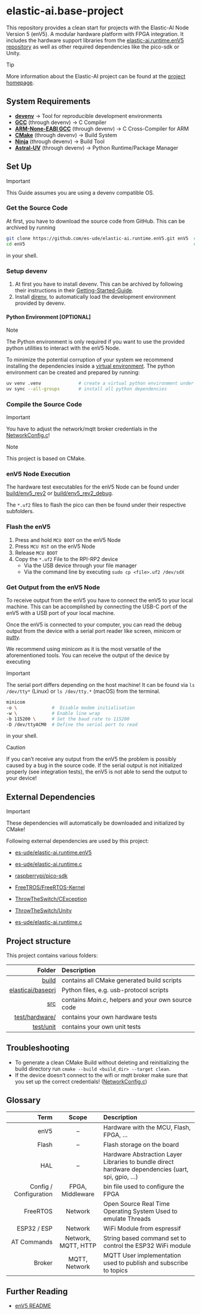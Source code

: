 # elastic-ai.base-project

This repository provides a clean start for projects with the Elastic-AI Node Version 5 (enV5).
A modular hardware platform with FPGA integration.
It includes the hardware support libraries from the [elastic-ai.runtime.enV5 repository](https://github.com/es-ude/elastic-ai.runtime.enV5) as well as other required dependencies like the pico-sdk or Unity.

> [!TIP]
> More information about the Elastic-AI project can be found at the [project homepage](https://www.uni-due.de/es/elastic_ai.php).

## System Requirements

- **[devenv](https://devenv.sh/getting-started/)**
  -> Tool for reproducible development environments
- **[GCC](https://gcc.gnu.org/)** (through devenv)
  -> C Compiler
- **[ARM-None-EABI GCC](https://developer.arm.com/downloads/-/gnu-rm)** (through devenv)
  -> C Cross-Compiler for ARM
- **[CMake](https://cmake.org)** (through devenv)
  -> Build System
- **[Ninja](https://ninja-build.org/)** (through devenv)
  -> Build Tool
- **[Astral-UV](https://docs.astral.sh/uv/)** (through devenv)
  -> Python Runtime/Package Manager

## Set Up

> [!IMPORTANT]
> This Guide assumes you are using a devenv compatible OS.

### Get the Source Code

At first, you have to download the source code from GitHub.
This can be archived by running

```bash
git clone https://github.com/es-ude/elastic-ai.runtime.enV5.git enV5  # Download the Repository
cd enV5                                                               # Move inside the repository
```

in your shell.

### Setup devenv

1. At first you have to install devenv.
   This can be archived by following their instructions in their [Getting-Started-Guide](https://devenv.sh/getting-started/).
2. Install [direnv](https://direnv.net/), to automatically load the development environment provided by devenv.

#### Python Environment [OPTIONAL]

> [!NOTE]
> The Python environment is only required if you want to use the provided python utilities to interact with the enV5 Node.

To minimize the potential corruption of your system we recommend installing the dependencies inside
a [virtual environment](https://python.land/virtual-environments/virtualenv#How_to_create_a_Python_venv).
The python environment can be created and prepared by running:

```bash
uv venv .venv              # create a virtual python environment under `.venv/`
uv sync --all-groups       # install all python dependencies
```

### Compile the Source Code

> [!IMPORTANT]
> You have to adjust the network/mqtt broker credentials in the [NetworkConfig.c](NetworkConfig.c)!

> [!NOTE]
> This project is based on CMake.

### enV5 Node Execution

The hardware test executables for the enV5 Node can be found under [build/env5_rev2](build/env5_rev2/test/hardware)
or [build/env5_rev2_debug](build/env5_rev2_debug/test/hardware).

The `*.uf2` files to flash the pico can then be found under their respective subfolders.

### Flash the enV5

1. Press and hold `MCU BOOT` on the enV5 Node
2. Press `MCU RST` on the enV5 Node
3. Release `MCU BOOT`
4. Copy the `*.uf2` File to the RPI-RP2 device
    * Via the USB device through your file manager
    * Via the command line by executing `sudo cp <file>.uf2 /dev/sdX`

### Get Output from the enV5 Node

To receive output from the enV5 you have to connect the enV5 to your local machine.
This can be accomplished by connecting the USB-C port of the enV5 with a USB port of your local machine.

Once the enV5 is connected to your computer, you can read the debug output from the device with a serial port reader
like screen, minicom or [putty](https://www.chiark.greenend.org.uk/~sgtatham/putty/latest.html).

We recommend using minicom as it is the most versatile of the aforementioned tools.
You can receive the output of the device by executing

> [!IMPORTANT]
> The serial port differs depending on the host machine!
> It can be found via `ls /dev/tty*` (Linux) or `ls /dev/tty.*` (macOS) from the terminal.

```bash
minicom
-o \             #  Disable modem initialisation
-w \             # Enable line wrap
-b 115200 \      # Set the baud rate to 115200
-D /dev/ttyACM0  # Define the serial port to read
```

in your shell.

> [!CAUTION]
> If you can’t receive any output from the enV5 the problem is possibly caused by a bug in the source code.
> If the serial output is not initialized properly (see integration tests), the enV5 is not able to send the output to
> your device!

## External Dependencies

> [!IMPORTANT]
> These dependencies will automatically be downloaded and initialized by CMake!

Following external dependencies are used by this project:

* [es-ude/elastic-ai.runtime.enV5](https://github.com/es-ude/elastic-ai.runtime.enV5)
* [es-ude/elastic-ai.runtime.c](https://github.com/es-ude/elastic-ai.runtime.c)
* [raspberrypi/pico-sdk](https://github.com/raspberrypi/pico-sdk)
* [FreeTROS/FreeRTOS-Kernel](https://github.com/FreeRTOS/FreeRTOS-Kernel)
* [ThrowTheSwitch/CException](https://github.com/ThrowTheSwitch/CException)
* [ThrowTheSwitch/Unity](https://github.com/ThrowTheSwitch/Unity)

* [es-ude/elastic-ai.runtime.c](https://github.com/es-ude/elastic-ai.runtime.c)

## Project structure

This project contains various folders:

|                                 Folder | Description                                         |
|---------------------------------------:|:----------------------------------------------------|
|                         [build](build) | contains all CMake generated build scripts          |
| [elasticai/baseprj](elasticai/baseprj) | Python files, e.g. usb-protocol scripts             |
|                             [src](src) | contains _Main.c_, helpers and your own source code |
|       [test/hardware/](test/hardware/) | contains your own hardware tests                    |
|                 [test/unit](test/unit) | contains your own unit tests                        |

## Troubleshooting

* To generate a clean CMake Build without deleting and reinitializing the build directory run
  `cmake --build <build_dir> --target clean`.
* If the device doesn’t connect to the wifi or mqtt broker make sure that you set up the correct
  credentials! ([NetworkConfig.c](NetworkConfig.c))

## Glossary

|                   Term |        Scope        | Description                                                                                          |
|-----------------------:|:-------------------:|:-----------------------------------------------------------------------------------------------------|
|                   enV5 |          –          | Hardware with the MCU, Flash, FPGA, …                                                                |
|                  Flash |          –          | Flash storage on the board                                                                           |
|                    HAL |          –          | Hardware Abstraction Layer   Libraries to bundle direct hardware dependencies   (uart, spi, gpio, …) |
| Config / Configuration |  FPGA, Middleware   | bin file used to configure the FPGA                                                                  |
|               FreeRTOS |       Network       | Open Source Real Time Operating System   Used to emulate Threads                                     |
|            ESP32 / ESP |       Network       | WiFi Module from espressif                                                                           |
|            AT Commands | Network, MQTT, HTTP | String based command set to control the ESP32 WiFi module                                            |
|                 Broker |    MQTT, Network    | MQTT User implementation   used to publish and subscribe to topics                                   |

## Further Reading

* [enV5 README](https://github.com/es-ude/elastic-ai.runtime.enV5)
